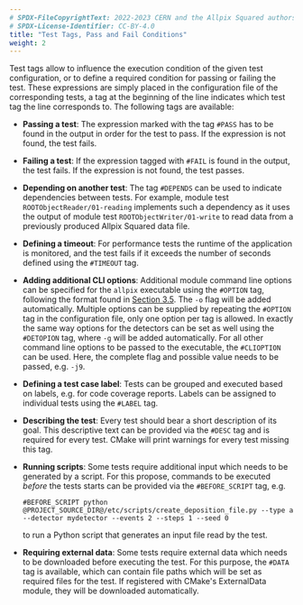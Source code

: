 ```yaml
---
# SPDX-FileCopyrightText: 2022-2023 CERN and the Allpix Squared authors
# SPDX-License-Identifier: CC-BY-4.0
title: "Test Tags, Pass and Fail Conditions"
weight: 2
---
```


Test tags allow to influence the execution condition of the given test configuration, or to define a required condition for
passing or failing the test. These expressions are simply placed in the configuration file of the corresponding tests, a tag
at the beginning of the line indicates which test tag the line corresponds to. The following tags are available:

- **Passing a test**:
  The expression marked with the tag `#PASS` has to be found in the output in order for the test to pass. If the expression
  is not found, the test fails.

- **Failing a test**:
  If the expression tagged with `#FAIL` is found in the output, the test fails. If the expression is not found, the test
  passes.

- **Depending on another test**:
  The tag `#DEPENDS` can be used to indicate dependencies between tests. For example, module test
  `ROOTObjectReader/01-reading` implements such a dependency as it uses the output of module test
  `ROOTObjectWriter/01-write` to read data from a previously produced Allpix Squared data file.

- **Defining a timeout**:
  For performance tests the runtime of the application is monitored, and the test fails if it exceeds the number of seconds
  defined using the `#TIMEOUT` tag.

- **Adding additional CLI options**:
  Additional module command line options can be specified for the `allpix` executable using the `#OPTION` tag, following
  the format found in [Section 3.5](../03_getting_started/05_allpix_executable.md). The `-o` flag will be added
  automatically. Multiple options can be supplied by repeating the `#OPTION` tag in the configuration file, only one option
  per tag is allowed. In exactly the same way options for the detectors can be set as well using the `#DETOPION` tag, where
  `-g` will be added automatically. For all other command line options to be passed to the executable, the `#CLIOPTION` can
  be used. Here, the complete flag and possible value needs to be passed, e.g. `-j9`.

- **Defining a test case label**:
  Tests can be grouped and executed based on labels, e.g. for code coverage reports. Labels can be assigned to individual
  tests using the `#LABEL` tag.

- **Describing the test**:
  Every test should bear a short description of its goal. This descriptive text can be provided via the `#DESC` tag and is
  required for every test. CMake will print warnings for every test missing this tag.

- **Running scripts**:
  Some tests require additional input which needs to be generated by a script. For this propose, commands to be executed
  *before* the tests starts can be provided via the `#BEFORE_SCRIPT` tag, e.g.
  ```shell
  #BEFORE_SCRIPT python @PROJECT_SOURCE_DIR@/etc/scripts/create_deposition_file.py --type a --detector mydetector --events 2 --steps 1 --seed 0
  ```
  to run a Python script that generates an input file read by the test.

- **Requiring external data**:
  Some tests require external data which needs to be downloaded before executing the test. For this purpose, the `#DATA`
  tag is available, which can contain file paths which will be set as required files for the test. If registered with
  CMake's ExternalData module, they will be downloaded automatically.
